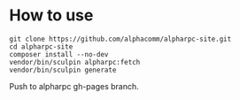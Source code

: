 # How to use

```
git clone https://github.com/alphacomm/alpharpc-site.git
cd alpharpc-site
composer install --no-dev
vendor/bin/sculpin alpharpc:fetch
vendor/bin/sculpin generate
```

Push to alpharpc gh-pages branch.
